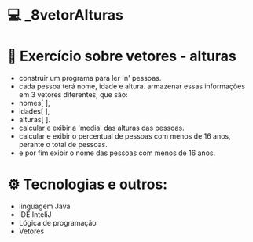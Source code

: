 # 💻 _8vetorAlturas 

# 🎯 Exercício sobre vetores - alturas 

- construir um programa para ler 'n' pessoas.
- cada pessoa terá nome, idade e altura. armazenar essas informações em 3 vetores diferentes, que são: 
- nomes[ ], 
- idades[ ], 
- alturas[ ].
- calcular e exibir a 'media' das alturas das pessoas.
- calcular e exibir o percentual de pessoas com menos de 16 anos, perante o total de pessoas.
- e por fim exibir o nome das pessoas com menos de 16 anos.

# ⚙️ Tecnologias e outros:
- linguagem Java
- IDE InteliJ
- Lógica de programação
- Vetores
